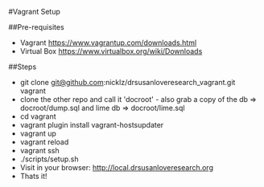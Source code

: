 #Vagrant Setup

##Pre-requisites
* Vagrant https://www.vagrantup.com/downloads.html
* Virtual Box https://www.virtualbox.org/wiki/Downloads

##Steps
* git clone git@github.com:nicklz/drsusanloveresearch_vagrant.git vagrant
* clone the other repo and call it 'docroot' - also grab a copy of the db => docroot/dump.sql and lime db => docroot/lime.sql
* cd vagrant
* vagrant plugin install vagrant-hostsupdater
* vagrant up
* vagrant reload
* vagrant ssh
* ./scripts/setup.sh
* Visit in your browser: http://local.drsusanloveresearch.org
* Thats it!
